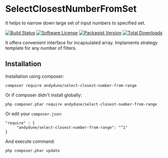 # SelectClosestNumberFromSet
It helps to narrow down large set of input numbers to specified set.

[![Build Status](https://travis-ci.org/AndyDune/SelectClosestNumberFromRange.svg?branch=master)](https://travis-ci.org/AndyDune/SelectClosestNumberFromRange)
[![Software License](https://img.shields.io/badge/license-MIT-brightgreen.svg?style=flat-square)](LICENSE)
[![Packagist Version](https://img.shields.io/packagist/v/andydune/select-closest-number-from-range.svg?style=flat-square)](https://packagist.org/packages/andydune/select-closest-number-from-range)
[![Total Downloads](https://img.shields.io/packagist/dt/andydune/select-closest-number-from-range.svg?style=flat-square)](https://packagist.org/packages/andydune/select-closest-number-from-range)


It offers convenient interface for incapsulated array. Implaments strategy template for any number of filters.


Installation
------------

Installation using composer:

```
composer require andydune/select-closest-number-from-range
```
Or if composer didn't install globally:
```
php composer.phar require andydune/select-closest-number-from-range
```
Or edit your `composer.json`:
```
"require" : {
     "andydune/select-closest-number-from-range": "^1"
}

```
And execute command:
```
php composer.phar update
```
